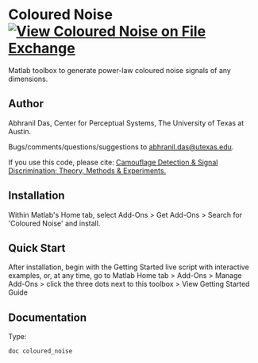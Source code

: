 # Coloured Noise [![View Coloured Noise on File Exchange](https://www.mathworks.com/matlabcentral/images/matlab-file-exchange.svg)](https://www.mathworks.com/matlabcentral/fileexchange/121108-coloured-noise)
Matlab toolbox to generate power-law coloured noise signals of any dimensions.
## Author
Abhranil Das, Center for Perceptual Systems, The University of Texas at Austin.

Bugs/comments/questions/suggestions to abhranil.das@utexas.edu.

If you use this code, please cite: [Camouflage Detection & Signal Discrimination: Theory, Methods & Experiments.](http://dx.doi.org/10.13140/RG.2.2.10585.80487)

## Installation
Within Matlab's Home tab, select Add-Ons > Get Add-Ons > Search for 'Coloured Noise' and install.

## Quick Start
After installation, begin with the Getting Started live script with interactive examples, or, at any time, go to Matlab Home tab > Add-Ons > Manage Add-Ons > click the three dots next to this toolbox > View Getting Started Guide

## Documentation
Type:

    doc coloured_noise
